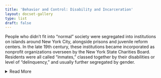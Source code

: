 ```yaml
---
title: 'Behavior and Control: Disability and Incarceration'
layout: docset-gallery
type: list
draft: false
---
```


People who didn’t fit into “normal” society were segregated into institutions on islands around New York City, alongside prisons and juvenile reform centers. In the late 19th century, these institutions became incorporated as nonprofit organizations overseen by the New York State Charities Board. Residents were all called “inmates,” classed together by their disabilities or level of “delinquency,” and usually further segregated by gender.

<details>
  <summary>Read More</summary>

While the people inside these institutions were diverse in every way, their lives were similar in that they had very little self-determination. Thepeople running the facilities had control of their lives. Many people with “invisible” disabilities like intellectual or mental health disabilities ended up in the prisons and juvenile reform centers.

In the early 1900s, in part because of the development of new [intelligence tests](/topics/seeking-equity/tests-labels-and-segregation/), many social reformers thought they could scientifically determine who was disabled. Sometimes they focused on helping people once they labeled them disabled; other times they were most interested in separating disabled people from the “normal” population. Their discussions of disability mixed together many factors - intellectual ability, behavior or “delinquency,” poverty, culture, and gender and sexual norms. People who were outside of normal in one or more of these ways could find themselves labeled disabled.  

In the New York City public school system, “600 Schools” were created in 1947 as a way to separate children with emotional disabilities from other students. Officials argued that these schools were needed to make sure other students’ education wouldn’t be disrupted, and they said they would help rehabilitate  problem students. The “600” schools included day schools, residential schools, and programs within institutions, including at the jail on Rikers Island. Students at the “600” schools were overwhelmingly Black and Puerto Rican, leading to a [boycott in 1965](/topics/boycotting-ny-schools/1965-boycott/).

New York schools continued to disproportionately punish Black and Puerto Rican children through suspensions in the late 1900s and to the present. Today, Black boys with disability labels are much more likely than their peers to be suspended from school.[^1] Suspensions from school are part of policing, and that school suspensions make later involvement with the criminal legal system more likely.[^2]  

[^1]: Cheri Fancsali, “Special Education in New York City: Understanding the Landscape” (Research Alliance for NYC Schools at NYU Steinhardt, 2019), [https://steinhardt.nyu.edu/research-alliance/research/publications/special-education-new-york-city](https://steinhardt.nyu.edu/research-alliance/research/publications/special-education-new-york-city)

[^2]: Navena F. Chaitoo, “Unlocking Potential: The School-to-Prison Pipeline for Students with Disabilities,” (Ph.D. dissertation, Graduate Center of the City University of New York, 2023). [https://academicworks.cuny.edu/cgi/viewcontent.cgi?article=6261&context=gc_etds](https://academicworks.cuny.edu/cgi/viewcontent.cgi?article=6261&context=gc_etds)